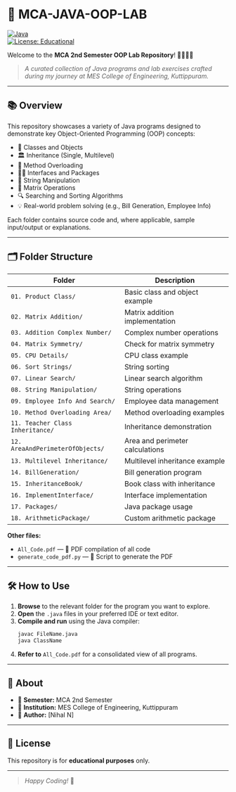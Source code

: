 # 🚀 MCA-JAVA-OOP-LAB

[![Java](https://img.shields.io/badge/Java-ED8B00?style=for-the-badge&logo=java&logoColor=white)](https://www.java.com/)  
[![License: Educational](https://img.shields.io/badge/License-Educational-blue.svg?style=for-the-badge)](#)

Welcome to the **MCA 2nd Semester OOP Lab Repository**! 👩‍💻👨‍💻

> _A curated collection of Java programs and lab exercises crafted during my journey at MES College of Engineering, Kuttippuram._

---

## 📚 Overview

This repository showcases a variety of Java programs designed to demonstrate key Object-Oriented Programming (OOP) concepts:

- 🧩 Classes and Objects
- 🏛️ Inheritance (Single, Multilevel)
- 🔄 Method Overloading
- 🧑‍💻 Interfaces and Packages
- 📝 String Manipulation
- 🧮 Matrix Operations
- 🔍 Searching and Sorting Algorithms
- 💡 Real-world problem solving (e.g., Bill Generation, Employee Info)

Each folder contains source code and, where applicable, sample input/output or explanations.

---

## 🗂️ Folder Structure

| Folder                              | Description                          |
|------------------------------------- |--------------------------------------|
| `01. Product Class/`                | Basic class and object example        |
| `02. Matrix Addition/`               | Matrix addition implementation        |
| `03. Addition Complex Number/`       | Complex number operations             |
| `04. Matrix Symmetry/`               | Check for matrix symmetry             |
| `05. CPU Details/`                   | CPU class example                     |
| `06. Sort Strings/`                  | String sorting                        |
| `07. Linear Search/`                 | Linear search algorithm               |
| `08. String Manipulation/`           | String operations                     |
| `09. Employee Info And Search/`      | Employee data management              |
| `10. Method Overloading Area/`       | Method overloading examples           |
| `11. Teacher Class Inheritance/`     | Inheritance demonstration             |
| `12. AreaAndPerimeterOfObjects/`     | Area and perimeter calculations       |
| `13. Multilevel Inheritance/`        | Multilevel inheritance example        |
| `14. BillGeneration/`                | Bill generation program               |
| `15. InheritanceBook/`               | Book class with inheritance           |
| `16. ImplementInterface/`            | Interface implementation              |
| `17. Packages/`                      | Java package usage                    |
| `18. ArithmeticPackage/`             | Custom arithmetic package             |

**Other files:**
- `All_Code.pdf` — 📄 PDF compilation of all code
- `generate_code_pdf.py` — 🐍 Script to generate the PDF

---

## 🛠️ How to Use

1. **Browse** to the relevant folder for the program you want to explore.
2. **Open** the `.java` files in your preferred IDE or text editor.
3. **Compile and run** using the Java compiler:
   ```sh
   javac FileName.java
   java ClassName
   ```
4. **Refer to** `All_Code.pdf` for a consolidated view of all programs.

---

## 🙋 About

- 📅 **Semester:** MCA 2nd Semester
- 🏫 **Institution:** MES College of Engineering, Kuttippuram
- 👤 **Author:** [Nihal N]

---

## 📜 License

This repository is for **educational purposes** only.

---

> _Happy Coding!_ 🎉
